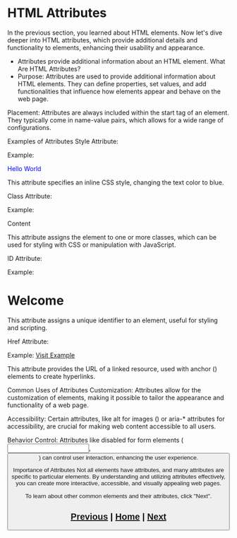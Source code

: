# HTML Attributes
In the previous section, you learned about HTML elements. Now let's dive deeper into HTML attributes, which provide additional details and functionality to elements, enhancing their usability and appearance.
- Attributes provide additional information about an HTML element.
What Are HTML Attributes?
 - Purpose: Attributes are used to provide additional information about HTML elements. They can define properties, set values, and add functionalities that influence how elements appear and behave on the web page.

Placement: Attributes are always included within the start tag of an element. They typically come in name-value pairs, which allows for a wide range of configurations.

Examples of Attributes
Style Attribute:

Example: <p style="color: blue">Hello World</p>

This attribute specifies an inline CSS style, changing the text color to blue.

Class Attribute:

Example: <div class="container">Content</div>

This attribute assigns the element to one or more classes, which can be used for styling with CSS or manipulation with JavaScript.

ID Attribute:

Example: <h1 id="main-title">Welcome</h1>

This attribute assigns a unique identifier to an element, useful for styling and scripting.

Href Attribute:

Example: <a href="https://www.example.com">Visit Example</a>

This attribute provides the URL of a linked resource, used with anchor (<a>) elements to create hyperlinks.

Common Uses of Attributes
Customization: Attributes allow for the customization of elements, making it possible to tailor the appearance and functionality of a web page.

Accessibility: Certain attributes, like alt for images (<img>) or aria-* attributes for accessibility, are crucial for making web content accessible to all users.

Behavior Control: Attributes like disabled for form elements (<input>, <button>) can control user interaction, enhancing the user experience.

Importance of Attributes
Not all elements have attributes, and many attributes are specific to particular elements. By understanding and utilizing attributes effectively, you can create more interactive, accessible, and visually appealing web pages.

To learn about other common elements and their attributes, click "Next".

## [Previous](html_elements.md) | [Home](README.md) | [Next](tags.md)
